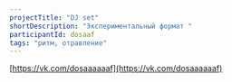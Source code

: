 ```yaml
---
projectTitle: "DJ set"
shortDescription: "Экспериментальный формат "
participantId: dosaaf
tags: "ритм, отравление"
---
```


[https://vk.com/dosaaaaaaf](https://vk.com/dosaaaaaaf)
